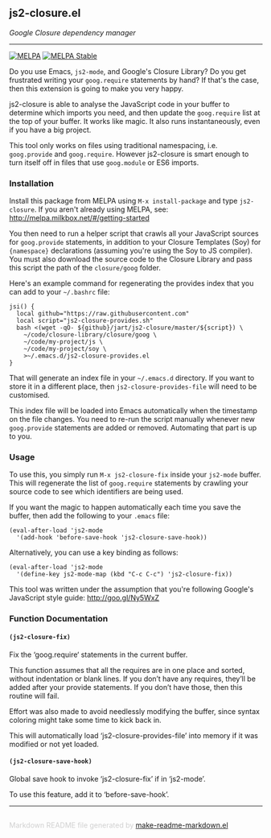 ## js2-closure.el
*Google Closure dependency manager*

---
[![MELPA](http://melpa.org/packages/js2-closure-badge.svg)](http://melpa.org/#/js2-closure)
[![MELPA Stable](http://stable.melpa.org/packages/js2-closure-badge.svg)](http://stable.melpa.org/#/js2-closure)

Do you use Emacs, `js2-mode`, and Google's Closure Library?  Do you get
frustrated writing your `goog.require` statements by hand?  If that's the
case, then this extension is going to make you very happy.

js2-closure is able to analyse the JavaScript code in your buffer to
determine which imports you need, and then update the `goog.require` list at
the top of your buffer.  It works like magic.  It also runs instantaneously,
even if you have a big project.

This tool only works on files using traditional namespacing,
i.e. `goog.provide` and `goog.require`. However js2-closure is smart enough
to turn itself off in files that use `goog.module` or ES6 imports.

### Installation


Install this package from MELPA using `M-x install-package` and type
`js2-closure`.  If you aren't already using MELPA, see:
http://melpa.milkbox.net/#/getting-started

You then need to run a helper script that crawls all your JavaScript sources
for `goog.provide` statements, in addition to your Closure Templates (Soy)
for `{namespace}` declarations (assuming you're using the Soy to JS
compiler).  You must also download the source code to the Closure Library
and pass this script the path of the `closure/goog` folder.

Here's an example command for regenerating the provides index that you can
add to your `~/.bashrc` file:

    jsi() {
      local github="https://raw.githubusercontent.com"
      local script="js2-closure-provides.sh"
      bash <(wget -qO- ${github}/jart/js2-closure/master/${script}) \
        ~/code/closure-library/closure/goog \
        ~/code/my-project/js \
        ~/code/my-project/soy \
        >~/.emacs.d/js2-closure-provides.el
    }

That will generate an index file in your `~/.emacs.d` directory.  If you
want to store it in a different place, then `js2-closure-provides-file` will
need to be customised.

This index file will be loaded into Emacs automatically when the timestamp
on the file changes.  You need to re-run the script manually whenever new
`goog.provide` statements are added or removed.  Automating that part is up
to you.

### Usage


To use this, you simply run `M-x js2-closure-fix` inside your `js2-mode`
buffer.  This will regenerate the list of `goog.require` statements by
crawling your source code to see which identifiers are being used.

If you want the magic to happen automatically each time you save the buffer,
then add the following to your `.emacs` file:

    (eval-after-load 'js2-mode
      '(add-hook 'before-save-hook 'js2-closure-save-hook))

Alternatively, you can use a key binding as follows:

    (eval-after-load 'js2-mode
      '(define-key js2-mode-map (kbd "C-c C-c") 'js2-closure-fix))

This tool was written under the assumption that you're following Google's
JavaScript style guide: http://goo.gl/Ny5WxZ

### Function Documentation


#### `(js2-closure-fix)`

Fix the ‘goog.require‘ statements in the current buffer.

This function assumes that all the requires are in one place and
sorted, without indentation or blank lines.  If you don’t have
any requires, they’ll be added after your provide statements.  If
you don’t have those, then this routine will fail.

Effort was also made to avoid needlessly modifying the buffer,
since syntax coloring might take some time to kick back in.

This will automatically load ‘js2-closure-provides-file’ into
memory if it was modified or not yet loaded.

#### `(js2-closure-save-hook)`

Global save hook to invoke ‘js2-closure-fix’ if in ‘js2-mode’.

To use this feature, add it to ‘before-save-hook’.

-----
<div style="padding-top:15px;color: #d0d0d0;">
Markdown README file generated by
<a href="https://github.com/mgalgs/make-readme-markdown">make-readme-markdown.el</a>
</div>

